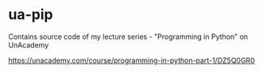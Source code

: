 # ua-pip
Contains source code of my lecture series - "Programming in Python" on UnAcademy

https://unacademy.com/course/programming-in-python-part-1/DZ5Q0GR0
